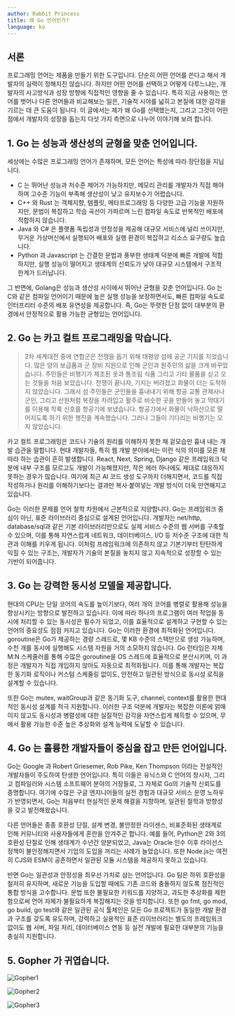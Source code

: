 ```yaml
---
author: Rabbit Princess
title: 왜 Go 언어인가?
language: ko
---
```


## 서론

프로그래밍 언어는 제품을 만들기 위한 도구입니다. 단순히 어떤 언어를 쓴다고 해서 개발자의 실력이 정해지진 않습니다. 하지만 어떤 언어를 선택하고 어떻게 다루느냐는, 개발자의 사고방식과 성장 방향에 직접적인 영향을 줄 수 있습니다. 특히 지금 사용하는 언어를 벗어나 다른 언어들과 비교해보는 일은, 기술적 시야를 넓히고 본질에 대한 감각을 기르는 데 큰 도움이 됩니다. 이 글에서는 제가 왜 Go를 선택했는지, 그리고 그것이 어떤 점에서 개발자의 성장을 돕는지 다섯 가지 측면으로 나누어 이야기해 보려 합니다.

## 1. Go 는 성능과 생산성의 균형을 맞춘 언어입니다.
세상에는 수많은 프로그래밍 언어가 존재하며, 모든 언어는 특성에 따라 장단점을 지닙니다.
- C 는 뛰어난 성능과 저수준 제어가 가능하지만, 메모리 관리를 개발자가 직접 해야 하며 고수준 기능이 부족해 생산성이 낮고 유지보수가 어렵습니다.
- C++ 와 Rust 는 객체지향, 템플릿, 메타프로그래밍 등 다양한 고급 기능을 지원하지만, 문법이 복잡하고 학습 곡선이 가파르며 느린 컴파일 속도로 반복적인 배포에 적합하지 않습니다.
- Java 와 C# 은 플랫폼 독립성과 안정성을 제공해 대규모 서비스에 널리 쓰이지만, 무거운 가상머신에서 실행되어 배포와 실행 환경이 복잡하고 리소스 요구량도 높습니다.
- Python 과 Javascript 는 간결한 문법과 풍부한 생태계 덕분에 빠른 개발에 적합하지만, 실행 성능이 떨어지고 생태계의 신뢰도가 낮아 대규모 시스템에서 구조적 한계가 드러납니다.

그 반면에, Golang은 성능과 생산성 사이에서 뛰어난 균형을 갖춘 언어입니다. Go 는 C와 같은 컴파일 언어이기 때문에 높은 실행 성능을 보장하면서도, 빠른 컴파일 속도로 인터프리터 수준의 배포 유연성을 제공합니다. 즉, Go는 뚜렷한 단점 없이 대부분의 환경에서 안정적으로 활용 가능한 균형있는 언어입니다.

## 2. Go 는 카고 컬트 프로그래밍을 막습니다.

> 2차 세계대전 중에 연합군은 전쟁을 돕기 위해 태평양 섬에 공군 기지를 지었습니다. 많은 양의 보급품과 군 장비 지원으로 인해 군인과 원주민의 삶을 크게 바꾸었습니다. 주민들은 비행기가 제조된 옷과 통조림 식품 그리고 기타 물품을 싣고 오는 것들을 처음 보았습니다. 전쟁이 끝나자, 기지는 버려졌고 화물이 더는 도착하지 않았습니다. 그래서 섬 주민들은 군인들을 흉내내기 위해 항공 교통 관제사나 군인, 그리고 선원처럼 복장을 차려입고 활주로 비슷한 곳을 만들어 놓고 막대기를 이용해 착륙 신호를 항공기에 보냈습니다. 항공기에서 화물이 낙하산으로 떨어지도록 하기 위한 행진을 계속했습니다. 그러나 그들이 기다리는 비행기는 오지 않았습니다.

카고 컬트 프로그래밍은 코드나 기술의 원리를 이해하지 못한 채 겉모습만 흉내 내는 개발 습관을 말합니다. 현대 개발자들, 특히 웹 개발 분야에서는 이런 식의 의미를 모른 채 따라 하는 습관이 흔히 발생합니다. React, Next, Spring, Django 같은 프레임워크 덕분에 내부 구조를 모르고도 개발이 가능해졌지만, 작은 에러 하나에도 제대로 대응하지 못하는 경우가 많습니다. 여기에 최근 AI 코드 생성 도구까지 더해지면서, 코드를 직접 작성하거나 원리를 이해하기보다는 결과만 복사·붙여넣는 개발 방식이 더욱 만연해지고 있습니다.

Go는 이러한 문제를 언어 철학 차원에서 근본적으로 지양합니다. Go는 프레임워크 중심이 아닌, 표준 라이브러리 중심으로 설계된 언어입니다. 개발자는 net/http, database/sql과 같은 기본 라이브러리만으로도 실제 서비스 수준의 웹 서버를 구축할 수 있으며, 이를 통해 자연스럽게 네트워크, 데이터베이스, I/O 등 저수준 구조에 대한 직관과 이해를 키우게 됩니다. 이처럼 프레임워크에 의존하지 않고 기본기부터 탄탄하게 익힐 수 있는 구조는, 개발자가 기술의 본질을 놓치지 않고 지속적으로 성장할 수 있는 기반이 되어줍니다.

## 3. Go 는 강력한 동시성 모델을 제공합니다.

현대의 CPU는 단일 코어의 속도를 높이기보다, 여러 개의 코어를 병렬로 활용해 성능을 향상시키는 방향으로 발전하고 있습니다. 이에 따라 하나의 프로그램이 여러 작업을 동시에 처리할 수 있는 동시성은 필수가 되었고, 이를 효율적으로 설계하고 구현할 수 있는 언어의 중요성도 점점 커지고 있습니다.
Go는 이러한 환경에 최적화된 언어입니다. goroutine은 Go가 제공하는 경량 스레드로, 몇 KB 수준의 스택만으로 생성 가능하며, 수천 개를 동시에 실행해도 시스템 자원을 거의 소모하지 않습니다. Go 런타임은 자체 M:N 스케줄러를 통해 수많은 goroutine을 OS 스레드에 효율적으로 분산시키며, 이 과정은 개발자가 직접 개입하지 않아도 자동으로 최적화됩니다. 이를 통해 개발자는 복잡한 동기화 로직이나 커스텀 스케줄링 없이도, 안전하고 일관된 방식으로 동시성 로직을 설계할 수 있습니다.

또한 Go는 mutex, waitGroup과 같은 동기화 도구, channel, context를 활용한 현대적인 동시성 설계를 적극 지원합니다. 이러한 구조 덕분에 개발자는 복잡한 이론에 얽매이지 않고도 동시성과 병렬성에 대한 실질적인 감각을 자연스럽게 체득할 수 있으며, 무에서 활용 가능한 수준 높은 추상화와 설계 능력에 도달할 수 있습니다.

## 4. Go 는 훌륭한 개발자들이 중심을 잡고 만든 언어입니다.

Go는 Google 과 Robert Griesemer, Rob Pike, Ken Thompson 이라는 전설적인 개발자들이 주도하여 탄생한 언어입니다. 특히 이들은 유닉스와 C 언어의 창시자, 그리고 컴파일러와 시스템 소프트웨어 분야의 거장들로, 그 자체로 Go의 기술적 신뢰도를 증명합니다.
여기에 수많은 구글 엔지니어들의 실전 경험과 대규모 서비스 운영 노하우가 반영되면서, Go는 처음부터 현실적인 문제 해결을 지향하며, 일관된 철학과 방향성을 갖고 발전해왔습니다.

다른 언어들은 종종 호환성 단절, 설계 변경, 불안정한 라이센스, 비표준화된 생태계로 인해 커뮤니티와 사용자들에게 혼란을 안겨주곤 합니다. 예를 들어, Python은 2와 3의 호환성 단절로 인해 생태계가 수년간 양분되었고, Java는 Oracle 인수 이후 라이선스 정책이 불안정해지면서 기업의 도입을 꺼리는 사례가 늘었습니다. 또한 Node.js는 여전히 CJS와 ESM이 공존하면서 일관된 모듈 시스템을 제공하지 못하고 있습니다.

반면 Go는 일관성과 안정성을 최우선 가치로 삼는 언어입니다.
Go 팀은 하위 호환성을 철저히 유지하며, 새로운 기능을 도입할 때에도 기존 코드와 충돌하지 않도록 점진적인 통합 방식을 고수합니다. 문법 또한 불필요한 키워드를 지양하고, 과도한 추상화를 제한함으로써 언어 자체가 불필요하게 복잡해지는 것을 방지합니다.
또한 go fmt, go mod, go build, go test와 같은 일관된 공식 툴체인은 모든 Go 프로젝트가 동일한 개발 환경과 구조를 갖도록 유도하며, 강력하고 실용적인 표준 라이브러리는 별도의 프레임워크 없이도 웹 서버, 파일 처리, 데이터베이스 연동 등 실전 개발에 필요한 대부분의 기능을 충실히 지원합니다.

## 5. Gopher 가 귀엽습니다.

![Gopher1](https://cdn.gosuda.org/redis-client-side-cache/gopher1.png)

![Gopher2](https://cdn.gosuda.org/redis-client-side-cache/gopher2.png)

![Gopher3](https://cdn.gosuda.org/redis-client-side-cache/gopher3.png)